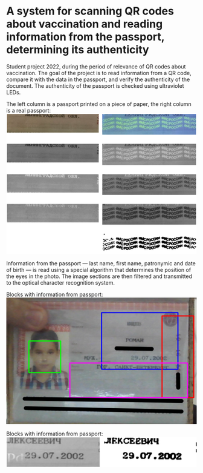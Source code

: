 # A system for scanning QR codes about vaccination and reading information from the passport, determining its authenticity

Student project 2022, during the period of relevance of QR codes about vaccination.
The goal of the project is to read information from a QR code, compare it with the data in the passport, and verify the authenticity of the document.
The authenticity of the passport is checked using ultraviolet LEDs.

The left column is a passport printed on a piece of paper, the right column is a real passport:
![](Images/Artifacts.png)

Information from the passport — last name, first name, patronymic and date of birth — is read using a special algorithm that determines the position of the eyes in the photo. The image sections are then filtered and transmitted to the optical character recognition system.

Blocks with information from passport:
![](Images/Passport_information.png)

Blocks with information from passport:
![](Images/date_of_birth.png)
